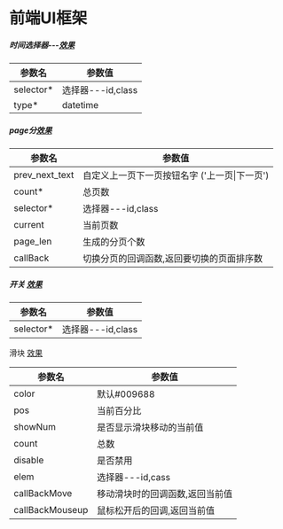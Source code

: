 # 前端UI框架    

##### 时间选择器---[效果](form/form.html)

| 参数名    | 参数值            |
| --------- | ----------------- |
| selector* | 选择器---id,class |
| type*     | datetime          |

##### page分[效果](page/page.html)

| 参数名         | 参数值                                        |
| -------------- | --------------------------------------------- |
| prev_next_text | 自定义上一页下一页按钮名字 ('上一页\|下一页') |
| count*         | 总页数                                        |
| selector*      | 选择器---id,class                             |
| current        | 当前页数                                      |
| page_len       | 生成的分页个数                                |
| callBack       | 切换分页的回调函数,返回要切换的页面排序数     |

##### 开关 [效果](form/form.html)

| 参数名    | 参数值            |
| --------- | ----------------- |
| selector* | 选择器---id,class |

滑块 [效果](silder/silder.html)

| 参数名          | 参数值                          |
| --------------- | ------------------------------- |
| color           | 默认#009688                     |
| pos             | 当前百分比                      |
| showNum         | 是否显示滑块移动的当前值        |
| count           | 总数                            |
| disable         | 是否禁用                        |
| elem            | 选择器---id,cass                |
| callBackMove    | 移动滑块时的回调函数,返回当前值 |
| callBackMouseup | 鼠标松开后的回调,返回当前值     |

